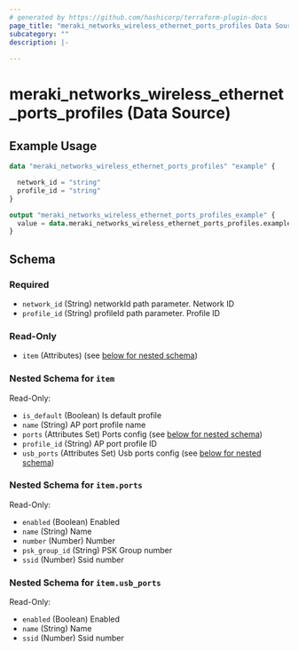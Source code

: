 ```yaml
---
# generated by https://github.com/hashicorp/terraform-plugin-docs
page_title: "meraki_networks_wireless_ethernet_ports_profiles Data Source - terraform-provider-meraki"
subcategory: ""
description: |-
  
---
```


# meraki_networks_wireless_ethernet_ports_profiles (Data Source)



## Example Usage

```terraform
data "meraki_networks_wireless_ethernet_ports_profiles" "example" {

  network_id = "string"
  profile_id = "string"
}

output "meraki_networks_wireless_ethernet_ports_profiles_example" {
  value = data.meraki_networks_wireless_ethernet_ports_profiles.example.item
}
```

<!-- schema generated by tfplugindocs -->
## Schema

### Required

- `network_id` (String) networkId path parameter. Network ID
- `profile_id` (String) profileId path parameter. Profile ID

### Read-Only

- `item` (Attributes) (see [below for nested schema](#nestedatt--item))

<a id="nestedatt--item"></a>
### Nested Schema for `item`

Read-Only:

- `is_default` (Boolean) Is default profile
- `name` (String) AP port profile name
- `ports` (Attributes Set) Ports config (see [below for nested schema](#nestedatt--item--ports))
- `profile_id` (String) AP port profile ID
- `usb_ports` (Attributes Set) Usb ports config (see [below for nested schema](#nestedatt--item--usb_ports))

<a id="nestedatt--item--ports"></a>
### Nested Schema for `item.ports`

Read-Only:

- `enabled` (Boolean) Enabled
- `name` (String) Name
- `number` (Number) Number
- `psk_group_id` (String) PSK Group number
- `ssid` (Number) Ssid number


<a id="nestedatt--item--usb_ports"></a>
### Nested Schema for `item.usb_ports`

Read-Only:

- `enabled` (Boolean) Enabled
- `name` (String) Name
- `ssid` (Number) Ssid number
